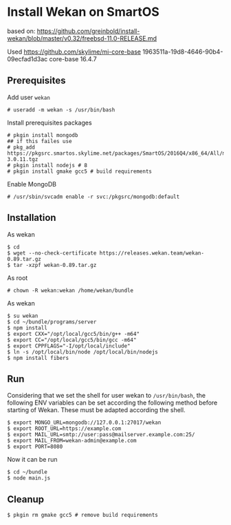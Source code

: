 # Install Wekan on SmartOS

based on: https://github.com/greinbold/install-wekan/blob/master/v0.32/freebsd-11.0-RELEASE.md

Used https://github.com/skylime/mi-core-base 1963511a-19d8-4646-90b4-09ecfad1d3ac  core-base 16.4.7

## Prerequisites

Add user `wekan`

	# useradd -m wekan -s /usr/bin/bash

Install prerequisites packages

	# pkgin install mongodb
	## if this failes use
	# pkg_add https://pkgsrc.smartos.skylime.net/packages/SmartOS/2016Q4/x86_64/All/mongodb-3.0.11.tgz
	# pkgin install nodejs # 8
	# pkgin install gmake gcc5 # build requirements

Enable MongoDB

	# /usr/sbin/svcadm enable -r svc:/pkgsrc/mongodb:default

## Installation

As wekan

	$ cd
	$ wget --no-check-certificate https://releases.wekan.team/wekan-0.89.tar.gz 
	$ tar -xzpf wekan-0.89.tar.gz

As root

	# chown -R wekan:wekan /home/wekan/bundle

As wekan

	$ su wekan
	$ cd ~/bundle/programs/server
	$ npm install
	$ export CXX="/opt/local/gcc5/bin/g++ -m64"
	$ export CC="/opt/local/gcc5/bin/gcc -m64"
	$ export CPPFLAGS="-I/opt/local/include"
	$ ln -s /opt/local/bin/node /opt/local/bin/nodejs
	$ npm install fibers

## Run

Considering that we set the shell for user wekan to `/usr/bin/bash`, the following ENV variables can be set according the following method before starting of Wekan. These must be adapted according the shell.

	$ export MONGO_URL=mongodb://127.0.0.1:27017/wekan
	$ export ROOT_URL=https://example.com
	$ export MAIL_URL=smtp://user:pass@mailserver.example.com:25/
	$ export MAIL_FROM=wekan-admin@example.com
	$ export PORT=8080

Now it can be run

	$ cd ~/bundle
	$ node main.js

## Cleanup

	$ pkgin rm gmake gcc5 # remove build requirements